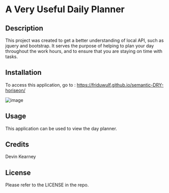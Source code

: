# A Very Useful Daily Planner

## Description

This project was created to get a better understanding of local API, such as jquery and bootstrap. It serves the purpose of helping to plan your day throughout the work hours, and to ensure that you are staying on time with tasks.

## Installation

To access this application, go to : https://friduwulf.github.io/semantic-DRY-horiseon/

![image](https://user-images.githubusercontent.com/34720583/198457119-b3f259b4-2a9d-49d7-9937-d0b5df92c4d1.png)

## Usage

This application can be used to view the day planner.

## Credits

Devin Kearney

## License

Please refer to the LICENSE in the repo.
